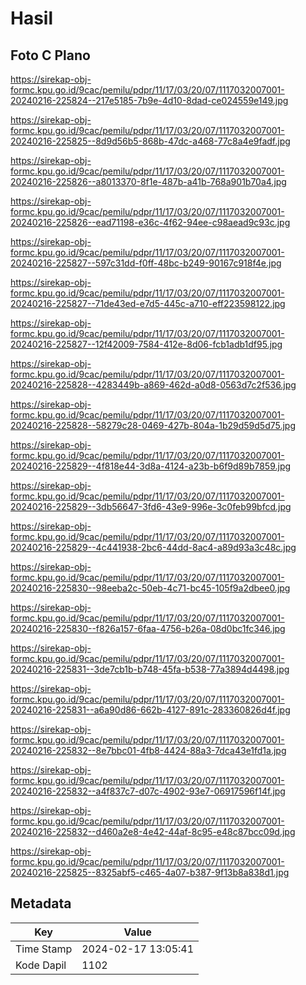 # Hasil

## Foto C Plano

https://sirekap-obj-formc.kpu.go.id/9cac/pemilu/pdpr/11/17/03/20/07/1117032007001-20240216-225824--217e5185-7b9e-4d10-8dad-ce024559e149.jpg

https://sirekap-obj-formc.kpu.go.id/9cac/pemilu/pdpr/11/17/03/20/07/1117032007001-20240216-225825--8d9d56b5-868b-47dc-a468-77c8a4e9fadf.jpg

https://sirekap-obj-formc.kpu.go.id/9cac/pemilu/pdpr/11/17/03/20/07/1117032007001-20240216-225826--a8013370-8f1e-487b-a41b-768a901b70a4.jpg

https://sirekap-obj-formc.kpu.go.id/9cac/pemilu/pdpr/11/17/03/20/07/1117032007001-20240216-225826--ead71198-e36c-4f62-94ee-c98aead9c93c.jpg

https://sirekap-obj-formc.kpu.go.id/9cac/pemilu/pdpr/11/17/03/20/07/1117032007001-20240216-225827--597c31dd-f0ff-48bc-b249-90167c918f4e.jpg

https://sirekap-obj-formc.kpu.go.id/9cac/pemilu/pdpr/11/17/03/20/07/1117032007001-20240216-225827--71de43ed-e7d5-445c-a710-eff223598122.jpg

https://sirekap-obj-formc.kpu.go.id/9cac/pemilu/pdpr/11/17/03/20/07/1117032007001-20240216-225827--12f42009-7584-412e-8d06-fcb1adb1df95.jpg

https://sirekap-obj-formc.kpu.go.id/9cac/pemilu/pdpr/11/17/03/20/07/1117032007001-20240216-225828--4283449b-a869-462d-a0d8-0563d7c2f536.jpg

https://sirekap-obj-formc.kpu.go.id/9cac/pemilu/pdpr/11/17/03/20/07/1117032007001-20240216-225828--58279c28-0469-427b-804a-1b29d59d5d75.jpg

https://sirekap-obj-formc.kpu.go.id/9cac/pemilu/pdpr/11/17/03/20/07/1117032007001-20240216-225829--4f818e44-3d8a-4124-a23b-b6f9d89b7859.jpg

https://sirekap-obj-formc.kpu.go.id/9cac/pemilu/pdpr/11/17/03/20/07/1117032007001-20240216-225829--3db56647-3fd6-43e9-996e-3c0feb99bfcd.jpg

https://sirekap-obj-formc.kpu.go.id/9cac/pemilu/pdpr/11/17/03/20/07/1117032007001-20240216-225829--4c441938-2bc6-44dd-8ac4-a89d93a3c48c.jpg

https://sirekap-obj-formc.kpu.go.id/9cac/pemilu/pdpr/11/17/03/20/07/1117032007001-20240216-225830--98eeba2c-50eb-4c71-bc45-105f9a2dbee0.jpg

https://sirekap-obj-formc.kpu.go.id/9cac/pemilu/pdpr/11/17/03/20/07/1117032007001-20240216-225830--f826a157-6faa-4756-b26a-08d0bc1fc346.jpg

https://sirekap-obj-formc.kpu.go.id/9cac/pemilu/pdpr/11/17/03/20/07/1117032007001-20240216-225831--3de7cb1b-b748-45fa-b538-77a3894d4498.jpg

https://sirekap-obj-formc.kpu.go.id/9cac/pemilu/pdpr/11/17/03/20/07/1117032007001-20240216-225831--a6a90d86-662b-4127-891c-283360826d4f.jpg

https://sirekap-obj-formc.kpu.go.id/9cac/pemilu/pdpr/11/17/03/20/07/1117032007001-20240216-225832--8e7bbc01-4fb8-4424-88a3-7dca43e1fd1a.jpg

https://sirekap-obj-formc.kpu.go.id/9cac/pemilu/pdpr/11/17/03/20/07/1117032007001-20240216-225832--a4f837c7-d07c-4902-93e7-06917596f14f.jpg

https://sirekap-obj-formc.kpu.go.id/9cac/pemilu/pdpr/11/17/03/20/07/1117032007001-20240216-225832--d460a2e8-4e42-44af-8c95-e48c87bcc09d.jpg

https://sirekap-obj-formc.kpu.go.id/9cac/pemilu/pdpr/11/17/03/20/07/1117032007001-20240216-225825--8325abf5-c465-4a07-b387-9f13b8a838d1.jpg


## Metadata

| Key        | Value               |
| ---------- | ------------------- |
| Time Stamp | 2024-02-17 13:05:41 |
| Kode Dapil | 1102                |



